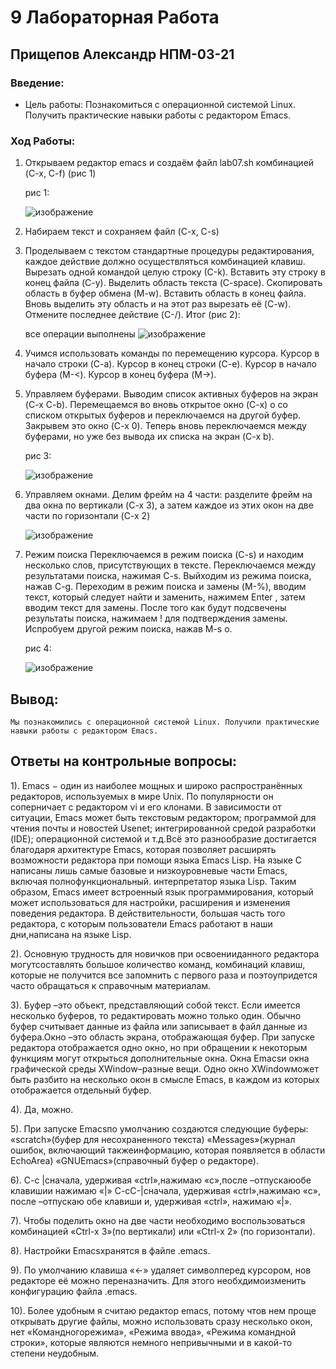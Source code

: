 # 9 Лабораторная Работа
## Прищепов Александр НПМ-03-21
### Введение:
- Цель работы:
    Познакомиться с операционной системой Linux. Получить практические навыки работы с редактором Emacs.
### Ход Работы:
1) Открываем редактор emacs и создаём файл lab07.sh комбинацией (C-x, C-f) (рис 1)

    рис 1:
    
    ![изображение](https://user-images.githubusercontent.com/104249657/169289656-2ffb0707-fa1f-4a4c-8998-2b654ae4b6c1.png)

2) Набираем текст и сохраняем файл (C-x, C-s)

3) Проделываем с текстом стандартные процедуры редактирования, каждое действие должно осуществляться комбинацией клавиш.
    Вырезать одной командой целую строку (С-k).
    Вставить эту строку в конец файла (C-y).
    Выделить область текста (C-space).
    Скопировать область в буфер обмена (M-w).
    Вставить область в конец файла.
    Вновь выделить эту область и на этот раз вырезать её (C-w).
    Отмените последнее действие (C-/). 
    Итог (рис 2):
    
    все операции выполнены
    ![изображение](https://user-images.githubusercontent.com/104249657/169290121-1251db4b-dd8b-46a8-858a-4f031136415c.png)

4) Учимся использовать команды по перемещению курсора.
    Курсор в начало строки (C-a).
    Курсор в конец строки (C-e).
    Курсор в начало буфера (M-<).
    Курсор в конец буфера (M->).

5) Управляем буферами.
    Выводим список активных буферов на экран (C-x C-b).
    Перемещаемся во вновь открытое окно (C-x) o со списком открытых буферов и переключаемся на другой буфер.
    Закрывем это окно (C-x 0).
    Теперь вновь переключаемся между буферами, но уже без вывода их списка на экран (C-x b).
    
    рис 3:
    
    ![изображение](https://user-images.githubusercontent.com/104249657/169290771-9dc12324-8048-4b49-a28f-6a04706cd5ba.png)

6) Управляем окнами.
    Делим фрейм на 4 части: разделите фрейм на два окна по вертикали (C-x 3), а затем каждое из этих окон на две части по горизонтали (C-x 2)
    
    ![изображение](https://user-images.githubusercontent.com/104249657/169291030-d8454969-7cd4-4389-9dfd-8059347ea102.png)

7) Режим поиска
    Переключаемся в режим поиска (C-s) и находим несколько слов, присутствующих в тексте.
    Переключаемся между результатами поиска, нажимая C-s.
    Выйходим из режима поиска, нажав C-g.
    Переходим в режим поиска и замены (M-%), вводим текст, который следует найти и заменить, нажимем Enter , затем вводим текст для замены. После того как будут подсвечены результаты поиска, нажимаем ! для подтверждения замены.
    Испробуем другой режим поиска, нажав M-s o.
    
    рис 4:
    
    ![изображение](https://user-images.githubusercontent.com/104249657/169291523-31b149d0-265f-433a-8527-ba3ac82e8368.png)
    
## Вывод:
    Мы познакомились с операционной системой Linux. Получили практические навыки работы с редактором Emacs.

## Ответы на контрольные вопросы:
1). Emacs − один из наиболее мощных и широко распространённых редакторов, используемых в мире Unix. По популярности он соперничает с редактором vi и его клонами. В зависимости от ситуации, Emacs может быть текстовым редактором; программой для чтения почты и новостей Usenet; интегрированной средой разработки (IDE); операционной системой и т.д.Всё это разнообразие достигается благодаря архитектуре Emacs, которая позволяет расширять возможности редактора при помощи языка Emacs Lisp. На языке C написаны лишь самые базовые и низкоуровневые части Emacs, включая полнофункциональный. интерпретатор языка Lisp. Таким образом, Emacs имеет встроенный язык программирования, который может использоваться для настройки, расширения и изменения поведения редактора. В действительности, большая часть того редактора, с которым пользователи Emacs работают в наши дни,написана на языке Lisp.

2). Основную трудность для новичков при освоенииданного редактора могутсоставлять большое количество команд, комбинаций клавиш, которые не получится все запомнить с первого раза и поэтоупридется часто обращаться к справочным материалам.

3). Буфер –это объект, представляющий собой текст. Если имеется несколько буферов, то редактировать можно только один. Обычно буфер считывает данные из файла или записывает в файл данные из буфера.Окно –это область экрана, отображающая буфер. При запуске редактора отображается одно окно, но при обращении к некоторым функциям могут открыться дополнительные окна. Окна Emacsи окна графической среды XWindow–разные вещи. Одно окно XWindowможет быть разбито на несколько окон в смысле Emacs, в каждом из которых отображается отдельный буфер.

4). Да, можно.

5). При запуске Emacsпо умолчанию создаются следующие буферы: «scratch»(буфер для несохраненного текста) «Messages»(журнал ошибок, включающий такжеинформацию, которая появляется в области EchoArea) «GNUEmacs»(справочный буфер о редакторе).

6). C-c |сначала, удерживая «ctrl»,нажимаю «c»,после –отпускаюобе клавишии нажимаю «|» C-cC-|сначала, удерживая «ctrl»,нажимаю «с», после –отпускаю обе клавиши и, удерживая «ctrl», нажимаю «|».

7). Чтобы поделить окно на две части необходимо воспользоваться комбинацией «Ctrl-x 3»(по вертикали) или «Ctrl-x 2» (по горизонтали).

8). Настройки Emacsхранятся в файле .emacs.

9). По умолчанию клавиша «←» удаляет символперед курсором, нов редакторе её можно переназначить. Для этого необхдимоизменить конфигурацию файла .emacs.

10). Более удобным я считаю редактор emacs, потому чтов нем проще открывать другие файлы, можно использовать сразу несколько окон, нет «Командногорежима», «Режима ввода», «Режима командной строки», которые являются немного непривычными и в какой-то степени неудобным.
